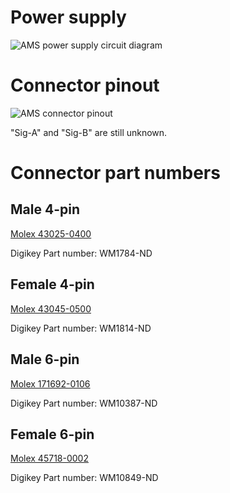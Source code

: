 # Power supply

![AMS power supply circuit diagram](https://i.imgur.com/9KUW08m.png)

# Connector pinout

![AMS connector pinout](https://i.imgur.com/btQFl1N.png)

"Sig-A" and "Sig-B" are still unknown.

# Connector part numbers

## Male 4-pin

[Molex 43025-0400](https://www.molex.com/en-us/products/part-detail/430250400)

Digikey Part number: WM1784-ND

## Female 4-pin

[Molex 43045-0500](https://mou.sr/3u2gj7e)

Digikey Part number: WM1814-ND

## Male 6-pin

[Molex 171692-0106](https://mou.sr/45TVesQ)

Digikey Part number: WM10387-ND

## Female 6-pin

[Molex 45718-0002](https://www.molex.com/en-us/products/part-detail/457180002)

Digikey Part number: WM10849-ND
